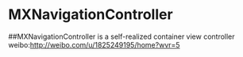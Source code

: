 # MXNavigationController
##MXNavigationController is a self-realized container view controller
weibo:<http://weibo.com/u/1825249195/home?wvr=5>

